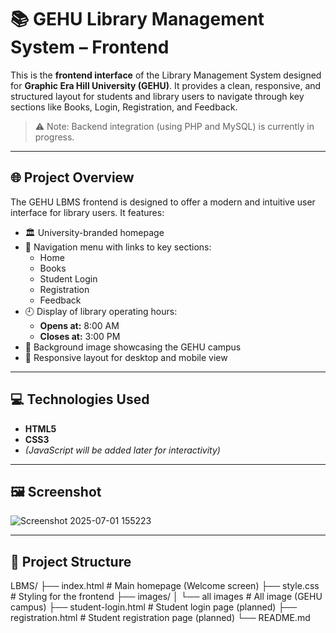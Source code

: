 # 📚 GEHU Library Management System – Frontend

This is the **frontend interface** of the Library Management System designed for **Graphic Era Hill University (GEHU)**. It provides a clean, responsive, and structured layout for students and library users to navigate through key sections like Books, Login, Registration, and Feedback.

> ⚠️ Note: Backend integration (using PHP and MySQL) is currently in progress.

---

## 🌐 Project Overview

The GEHU LBMS frontend is designed to offer a modern and intuitive user interface for library users. It features:

- 🏛️ University-branded homepage
- 📖 Navigation menu with links to key sections:
  - Home
  - Books
  - Student Login
  - Registration
  - Feedback
- 🕘 Display of library operating hours:
  - **Opens at:** 8:00 AM
  - **Closes at:** 3:00 PM
- 🎨 Background image showcasing the GEHU campus
- 📱 Responsive layout for desktop and mobile view

---

## 💻 Technologies Used

- **HTML5**
- **CSS3**
- *(JavaScript will be added later for interactivity)*

---

## 🖼️ Screenshot

![Screenshot 2025-07-01 155223](https://github.com/user-attachments/assets/66f17165-482b-44b2-8859-df56dc2da00f)

---

## 📁 Project Structure

LBMS/
├── index.html               # Main homepage (Welcome screen)
├── style.css                # Styling for the frontend
├── images/
│   └── all images           # All image (GEHU campus)
├── student-login.html       # Student login page (planned)
├── registration.html        # Student registration page (planned)
└── README.md   
